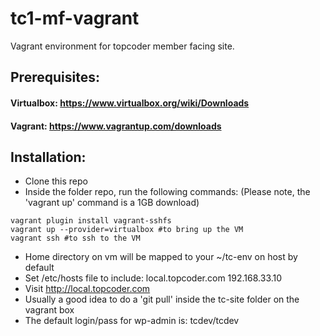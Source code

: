 tc1-mf-vagrant
==============

Vagrant environment for topcoder member facing site.

## Prerequisites:
#### Virtualbox: https://www.virtualbox.org/wiki/Downloads
#### Vagrant: https://www.vagrantup.com/downloads

## Installation:
* Clone this repo
* Inside the folder repo, run the following commands: 
(Please note, the 'vagrant up' command is a 1GB download)

```
vagrant plugin install vagrant-sshfs
vagrant up --provider=virtualbox #to bring up the VM
vagrant ssh #to ssh to the VM
```

* Home directory on vm will be mapped to your ~/tc-env on host by default
* Set /etc/hosts file to include:
local.topcoder.com 192.168.33.10
* Visit http://local.topcoder.com
* Usually a good idea to do a 'git pull' inside the tc-site folder on the vagrant box
* The default login/pass for wp-admin is: tcdev/tcdev
